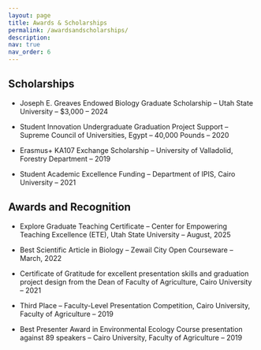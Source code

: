 ```yaml
---
layout: page
title: Awards & Scholarships
permalink: /awardsandscholarships/
description:
nav: true
nav_order: 6
---
```


## Scholarships

- Joseph E. Greaves Endowed Biology Graduate Scholarship – Utah State University – $3,000 – 2024

- Student Innovation Undergraduate Graduation Project Support – Supreme Council of Universities, Egypt – 40,000 Pounds  – 2020

- Erasmus+ KA107 Exchange Scholarship – University of Valladolid, Forestry Department – 2019

- Student Academic Excellence Funding – Department of IPIS, Cairo University  – 2021

## Awards and Recognition

- Explore Graduate Teaching Certificate – Center for Empowering Teaching Excellence (ETE), Utah State University – August, 2025

- Best Scientific Article in Biology – Zewail City Open Courseware – March, 2022

- Certificate of Gratitude for excellent presentation skills and graduation project design from the Dean of Faculty of Agriculture, Cairo University – 2021

- Third Place – Faculty-Level Presentation Competition, Cairo University, Faculty of Agriculture – 2019

- Best Presenter Award in Environmental Ecology Course presentation against 89 speakers – Cairo University, Faculty of Agriculture – 2019
